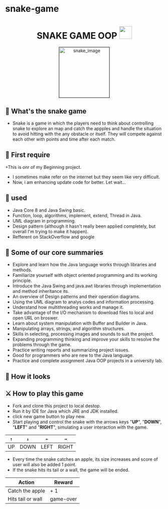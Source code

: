 # snake-game

<div align="center" display="flex">
  <h1>SNAKE GAME OOP <img width="40" src="https://cdn.icon-icons.com/icons2/2699/PNG/512/java_vertical_logo_icon_167857.png" /></h1>
  <img border="1px solid green" width="160" src="https://user-images.githubusercontent.com/71834167/133915546-a6c6f29c-0c82-422b-a9cd-ed7aafbc2842.png" alt="snake_image"/>
</div>

## 🎴 What's the snake game
* Snake is a game in which the players need to think about controlling snake to explore an map and catch the appples and handle the situation to avoid hitting with the any obstacle or itself. They will compete against each other with points and time after each match.

## 📌 First require
+This is onr of my Beginning project.
+ I sometimes make refer on the internet but they seem like very difficult.
+ Now, i am enhancing update code for better. Let wait...

## 🎨 used
+ Java Core 8 and Java Swing basic.
+ Function, loop, algorithms, implement, extend, Thread in Java.
+ UML diagram in programming.
+ Design pattern (although it hasn't really been applied completely, but overall I'm trying to make it happen).
+ Refferent on StackOverflow and google

## 🚀 Some of our core summaries
+ Explore and learn how the Java language works through libraries and methods.
+ Familiarize yourself with object oriented programming and its working principle.
+ Introduce the Java Swing and java.awt libraries through implementation and method inheritance its.
+ An overview of Design patterns and their operation diagrams.
+ Using the UML diagram to analys codes and information processing.
+ Understand how multithreading works and manage it.
+ Take advantage of the I/O mechanism to download files to local and open URL on broswer.
+ Learn about system manipulation with Buffer and Builder in Java.
+ Manipulating arrays, strings, and algorithm structures.
+ Skills in selecting, processing images and sounds to suit the project.
+ Expanding programming thinking and improve your skills to resolve the problems through the game.
+ Practice writing reports and summarizing project issues.
+ Good for programmers who are new to the Java language.
+ Practice and complete assignment Java OOP projects in a university lab.

## 📸 How it looks



## ⚔ How to play this game
* Fork and clone this project to local destop.
* Run it by IDE for Java which JRE and JDK installed.
* click new game button to play new.
* Start playing and control the snake with the arrows keys "**UP**", "**DOWN**", "**LEFT**" and "**RIGHT**", simulating a user interaction with the game.

| <code>↑</code> | <code>↓</code> | <code>←</code> | <code>→</code> |
| -- | ---- | ---- | ----- |
| UP | DOWN | LEFT | RIGHT |

* Every time the snake catches an apple, its size increases and score of user will also be added 1 point.
* If the snake hits its tail or a wall, the game will be ended.

| Action | Reward |
|---|---|
| Catch the apple | + 1 |
| Hits tail or wall | game-over |
